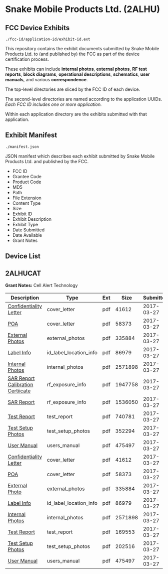 # Snake Mobile Products Ltd. (2ALHU)
## FCC Device Exhibits

```
./fcc-id/application-id/exhibit-id.ext
```

This repository contains the exhibit documents submitted by Snake Mobile Products Ltd. to (and published by) the FCC as part of the device certification process.

These exhibits can include **internal photos**, **external photos**, **RF test reports**, **block diagrams**, **operational descriptions**, **schematics**, **user manuals**, and various **correspondence**.

The top-level directories are sliced by the FCC ID of each device.

The second-level directories are named according to the application UUIDs. *Each FCC ID includes one or more application.*

Within each application directory are the exhibits submitted with that application. 

## Exhibit Manifest

```
./manifest.json
```

JSON manifest which describes each exhibit submitted by Snake Mobile Products Ltd. and published by the FCC.

- FCC ID
- Grantee Code
- Product Code
- MD5
- Path
- File Extension
- Content Type
- Size
- Exhibit ID
- Exhibit Description
- Exhibit Type
- Date Submitted
- Date Available
- Grant Notes

## Device List
## 2ALHUCAT
**Grant Notes:** Cell Alert Technology

| Description | Type | Ext | Size | Submitted | Available |
| ----------- | ---- | --- | ---- | --------- | --------- |
| [Confidentiality Letter](2ALHUCAT/50dfb3b194a9a582f9db9ade64f3fb98/3334333.pdf) | cover_letter | pdf | 41612 | 2017-03-27 | 2017-03-27 |
| [POA](2ALHUCAT/50dfb3b194a9a582f9db9ade64f3fb98/3334334.pdf) | cover_letter | pdf | 58373 | 2017-03-27 | 2017-03-27 |
| [External Photos](2ALHUCAT/50dfb3b194a9a582f9db9ade64f3fb98/3334330.pdf) | external_photos | pdf | 335884 | 2017-03-27 | 2017-03-27 |
| [Label Info](2ALHUCAT/50dfb3b194a9a582f9db9ade64f3fb98/3334332.pdf) | id_label_location_info | pdf | 86979 | 2017-03-27 | 2017-03-27 |
| [Internal Photos](2ALHUCAT/50dfb3b194a9a582f9db9ade64f3fb98/3334331.pdf) | internal_photos | pdf | 2571898 | 2017-03-27 | 2017-03-27 |
| [SAR Report Calibration Certiicate](2ALHUCAT/50dfb3b194a9a582f9db9ade64f3fb98/3334329.pdf) | rf_exposure_info | pdf | 1947758 | 2017-03-27 | 2017-03-27 |
| [SAR Report](2ALHUCAT/50dfb3b194a9a582f9db9ade64f3fb98/3334335.pdf) | rf_exposure_info | pdf | 1536050 | 2017-03-27 | 2017-03-27 |
| [Test Report](2ALHUCAT/50dfb3b194a9a582f9db9ade64f3fb98/3334336.pdf) | test_report | pdf | 740781 | 2017-03-27 | 2017-03-27 |
| [Test Setup Photos](2ALHUCAT/50dfb3b194a9a582f9db9ade64f3fb98/3334337.pdf) | test_setup_photos | pdf | 352294 | 2017-03-27 | 2017-03-27 |
| [User Manual](2ALHUCAT/50dfb3b194a9a582f9db9ade64f3fb98/3334338.pdf) | users_manual | pdf | 475497 | 2017-03-27 | 2017-03-27 |
| [Confidentiality Letter](2ALHUCAT/51acb4c18507ead01e114e68737ccb4e/3334333.pdf) | cover_letter | pdf | 41612 | 2017-03-27 | 2017-03-27 |
| [POA](2ALHUCAT/51acb4c18507ead01e114e68737ccb4e/3334334.pdf) | cover_letter | pdf | 58373 | 2017-03-27 | 2017-03-27 |
| [External Photo](2ALHUCAT/51acb4c18507ead01e114e68737ccb4e/3334330.pdf) | external_photos | pdf | 335884 | 2017-03-27 | 2017-03-27 |
| [Label Info](2ALHUCAT/51acb4c18507ead01e114e68737ccb4e/3334332.pdf) | id_label_location_info | pdf | 86979 | 2017-03-27 | 2017-03-27 |
| [Internal Photos](2ALHUCAT/51acb4c18507ead01e114e68737ccb4e/3334331.pdf) | internal_photos | pdf | 2571898 | 2017-03-27 | 2017-03-27 |
| [Test Report](2ALHUCAT/51acb4c18507ead01e114e68737ccb4e/3334390.pdf) | test_report | pdf | 169553 | 2017-03-27 | 2017-03-27 |
| [Test Setup Photos](2ALHUCAT/51acb4c18507ead01e114e68737ccb4e/3334391.pdf) | test_setup_photos | pdf | 202516 | 2017-03-27 | 2017-03-27 |
| [User Manual](2ALHUCAT/51acb4c18507ead01e114e68737ccb4e/3334338.pdf) | users_manual | pdf | 475497 | 2017-03-27 | 2017-03-27 |

